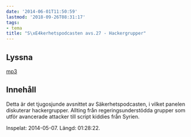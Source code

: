 ```yaml
---
date: '2014-06-01T11:50:59'
lastmod: '2018-09-26T08:31:17'
tags:
- tema
title: "S\xE4kerhetspodcasten avs.27 - Hackergrupper"
---
```

## Lyssna

[mp3](http://traffic.libsyn.com/sakerhetspodcasten/SkerhetspodcastenHackerGroups20140507-MIX1.mp3)

## Innehåll

Detta är det tjugosjunde avsnittet av Säkerhetspodcasten, i vilket panelen diskuterar
hackergrupper. Allting från regeringsunderstödda grupper som utför avancerade attacker
till script kiddies från Syrien.

Inspelat: 2014-05-07. Längd: 01:28:22.

